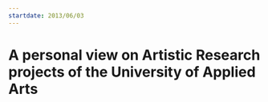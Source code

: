 ```yaml
---
startdate: 2013/06/03
---
```

# A personal view on Artistic Research projects of the University of Applied Arts

